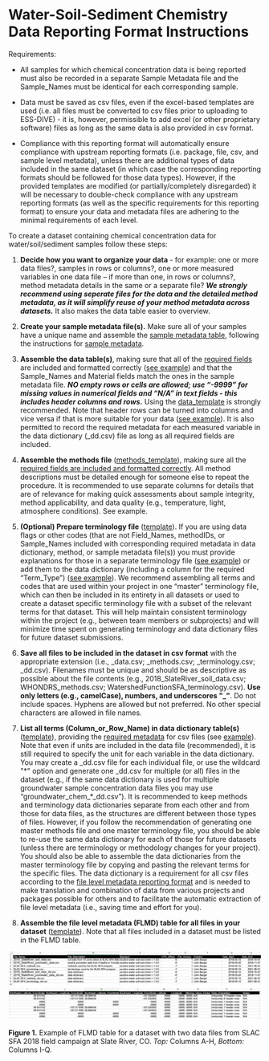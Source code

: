 # Water-Soil-Sediment Chemistry Data Reporting Format Instructions

Requirements:

- All samples for which chemical concentration data is being reported must also be recorded in a separate Sample Metadata file and the Sample_Names must be identical for each corresponding sample. 

- Data must be saved as csv files, even if the excel-based templates are used (i.e. all files must be converted to csv files prior to uploading to ESS-DIVE)  - it is, however, permissible to add excel (or other proprietary software) files as long as the same data is also provided in csv format.

- Compliance with this reporting format will automatically ensure compliance with upstream reporting formats (i.e. package, file, csv, and sample level metadata), unless there are additional types of data included in the same dataset (in which case the corresponding reporting formats should be followed for those data types). However, if the provided templates are modified (or partially/completely disregarded) it will be necessary to double-check compliance with any upstream reporting formats (as well as the specific requirements for this reporting format) to ensure your data and metadata files are adhering to the minimal requirements of each level.

To create a dataset containing chemical concentration data for water/soil/sediment samples follow these steps:

  1. **Decide how you want to organize your data** - for example: one or more data files?, samples in rows or columns?, one or more measured variables in one data file – if more than one, in rows or columns?, method metadata details in the same or a separate file? _**We strongly recommend using seperate files for the data and the detailed method metadata, as it will simplify reuse of your method metadata across datasets.**_ It also makes the data table easier to overview.
    
  2. **Create your sample metadata file(s).** Make sure all of your samples have a unique name and assemble the [sample metadata table](https://github.com/ess-dive-community/essdive-sample-id-metadata/blob/master/sampleTemplate.xls), following the instructions for [sample metadata](https://ess-dive.gitbook.io/sample-id-and-metadata/).
    
  3. **Assemble the data table(s)**, making sure that all of the [required fields](https://github.com/ess-dive-community/essdive-water-soil-sed-chem/blob/main/term_lists/term_list_dataFile.md) are included and formatted correctly ([see example](https://github.com/ess-dive-community/essdive-water-soil-sed-chem/blob/main/examples/Data_req_example.csv)) and that the Sample_Names and Material fields match the ones in the sample metadata file. _**NO empty rows or cells are allowed; use “-9999” for missing values in numerical fields and “N/A” in text fields - this includes header columns and rows.**_ Using the [data_template](https://github.com/ess-dive-community/essdive-water-soil-sed-chem/blob/main/templates/Data_opt_template.csv) is strongly recommended. Note that header rows can be turned into columns and vice versa if that is more suitable for your data ([see example](https://github.com/ess-dive-community/essdive-water-soil-sed-chem/blob/main/examples/Data_col_row_shift_example.csv)). It is also permitted to record the required metadata for each measured variable in the data dictionary (\_dd.csv) file as long as all required fields are included.
    
  4. **Assemble the methods file** ([methods_template](https://github.com/ess-dive-community/essdive-water-soil-sed-chem/blob/main/templates/Methods_opt_template.csv)), making sure all the [required fields are included and formatted correctly](https://github.com/ess-dive-community/essdive-water-soil-sed-chem/blob/main/term_lists/term_list_methodFile.md). All method descriptions must be detailed enough for someone else to repeat the procedure. It is recommended to use separate columns for details that are of relevance for making quick assessments about sample integrity, method applicability, and data quality (e.g., temperature, light, atmosphere conditions). See example.
    
  5. **(Optional) Prepare terminology file** ([template](https://github.com/ess-dive-community/essdive-water-soil-sed-chem/blob/main/templates/Terms_dd_combo_template.csv)). If you are using data flags or other codes (that are not Field_Names, methodIDs, or Sample_Names included with corresponding required metadata in data dictionary, method, or sample metadata file(s)) you must provide explanations for those in a separate terminology file ([see example](https://github.com/ess-dive-community/essdive-water-soil-sed-chem/blob/main/examples/Terms_example.csv)) or add them to the data dictionary (including a column for the required “Term_Type”) ([see example](https://github.com/ess-dive-community/essdive-water-soil-sed-chem/blob/main/examples/Terms_dd_combo_example.csv)). We recommend assembling all terms and codes that are used within your project in one “master” terminology file, which can then be included in its entirety in all datasets or used to create a dataset specific terminology file with a subset of the relevant terms for that dataset. This will help maintain consistent terminology within the project (e.g., between team members or subprojects) and will minimize time spent on generating terminology and data dictionary files for future dataset submissions. 
    
  6. **Save all files to be included in the dataset in csv format** with the appropriate extension (i.e., \_data.csv; \_methods.csv; \_terminology.csv; \_dd.csv). Filenames must be unique and should be as descriptive as possible about the file contents (e.g., 2018_SlateRiver_soil_data.csv; WHONDRS_methods.csv; WatershedFunctionSFA_terminology.csv). **Use only letters (e.g., camelCase), numbers, and underscores "\_"**. Do not include spaces. Hyphens are allowed but not preferred. No other special characters are allowed in file names.
    
  7. **List all terms (Column_or_Row_Name) in data dictionary table(s)** ([template](https://github.com/ess-dive-community/essdive-water-soil-sed-chem/blob/main/templates/dd_template.csv)), providing the [required metadata](https://github.com/ess-dive-community/essdive-water-soil-sed-chem/blob/main/term_lists/term_list_ddFile.md) for csv files (see [example](https://github.com/ess-dive-community/essdive-water-soil-sed-chem/blob/main/examples/Terms_dd_combo_example.csv)). Note that even if units are included in the data file (recommended), it is still required to specify the unit for each variable in the data dictionary. You may create a \_dd.csv file for each individual file, or use the wildcard "\*" option and generate one \_dd.csv for multiple (or all) files in the dataset (e.g., if the same data dictionary is used for multiple groundwater sample concentration data files you may use “groundwater_chem_\*\_dd.csv”). It is recommended to keep methods and terminology data dictionaries separate from each other and from those for data files, as the structures are different between those types of files. However, if you follow the recommendation of generating one master methods file and one master terminology file, you should be able to re-use the same data dictionary for each of those for future datasets (unless there are terminology or methodology changes for your project). You should also be able to assemble the data dictionaries from the master terminology file by copying and pasting the relevant terms for the specific files. The data dictionary is a requirement for all csv files according to the [file level metadata reporting format](https://ess-dive.gitbook.io/file-level-metadata-reporting-format/) and is needed to make translation and combination of data from various projects and packages possible for others and to facilitate the automatic extraction of file level metadata (i.e., saving time and effort for you). 
  
  8. **Assemble the file level metadata (FLMD) table for all files in your dataset** ([template](https://github.com/ess-dive-community/essdive-water-soil-sed-chem/blob/main/templates/flmd_template.csv)). Note that all files included in a dataset must be listed in the FLMD table.
    
![Diagram showing the different components of file-level metadata that can be uploaded as part of a complete data package.](.gitbook/assests/Instructions_Figure_1_Top.png)
![Diagram showing the different components of file-level metadata that can be uploaded as part of a complete data package.](.gitbook/assests/Instructions_Figure_1_Bottom.png)

**Figure 1.** Example of FLMD table for a dataset with two data files from SLAC SFA 2018 field campaign at Slate River, CO. *Top:* Columns A-H, *Bottom:* Columns I-Q.
